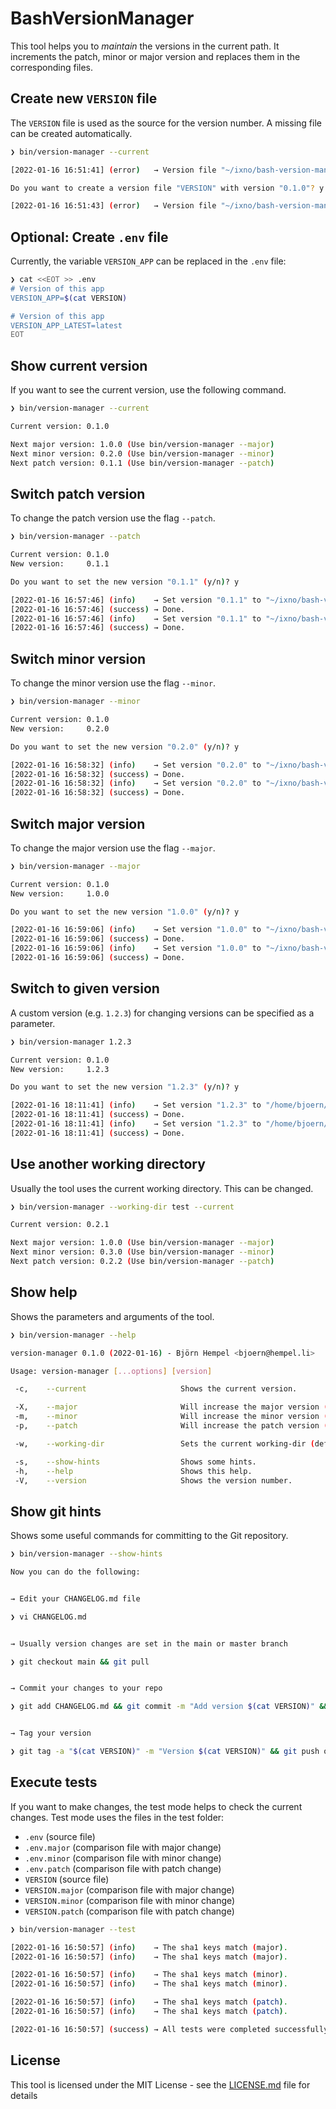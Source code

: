 # BashVersionManager

This tool helps you to _maintain_ the versions in the current path. It increments
the patch, minor or major version and replaces them in the corresponding files.

## Create new `VERSION` file

The `VERSION` file is used as the source for the version number. A missing file can be created
automatically.

```bash
❯ bin/version-manager --current

[2022-01-16 16:51:41] (error)   → Version file "~/ixno/bash-version-manager/VERSION" not found.

Do you want to create a version file "VERSION" with version "0.1.0"? y

[2022-01-16 16:51:43] (error)   → Version file "~/ixno/bash-version-manager/VERSION" successfully created.
```

## Optional: Create `.env` file

Currently, the variable `VERSION_APP` can be replaced in the `.env` file:

```bash
❯ cat <<EOT >> .env
# Version of this app
VERSION_APP=$(cat VERSION)

# Version of this app
VERSION_APP_LATEST=latest
EOT
```

## Show current version

If you want to see the current version, use the following command.

```bash
❯ bin/version-manager --current

Current version: 0.1.0

Next major version: 1.0.0 (Use bin/version-manager --major)
Next minor version: 0.2.0 (Use bin/version-manager --minor)
Next patch version: 0.1.1 (Use bin/version-manager --patch)
```

## Switch patch version

To change the patch version use the flag `--patch`.

```bash
❯ bin/version-manager --patch

Current version: 0.1.0
New version:     0.1.1

Do you want to set the new version "0.1.1" (y/n)? y

[2022-01-16 16:57:46] (info)    → Set version "0.1.1" to "~/ixno/bash-version-manager/VERSION"
[2022-01-16 16:57:46] (success) → Done.
[2022-01-16 16:57:46] (info)    → Set version "0.1.1" to "~/ixno/bash-version-manager/.env"
[2022-01-16 16:57:46] (success) → Done.
```

## Switch minor version

To change the minor version use the flag `--minor`.

```bash
❯ bin/version-manager --minor

Current version: 0.1.0
New version:     0.2.0

Do you want to set the new version "0.2.0" (y/n)? y

[2022-01-16 16:58:32] (info)    → Set version "0.2.0" to "~/ixno/bash-version-manager/VERSION"
[2022-01-16 16:58:32] (success) → Done.
[2022-01-16 16:58:32] (info)    → Set version "0.2.0" to "~/ixno/bash-version-manager/.env"
[2022-01-16 16:58:32] (success) → Done.
```

## Switch major version

To change the major version use the flag `--major`.

```bash
❯ bin/version-manager --major

Current version: 0.1.0
New version:     1.0.0

Do you want to set the new version "1.0.0" (y/n)? y

[2022-01-16 16:59:06] (info)    → Set version "1.0.0" to "~/ixno/bash-version-manager/VERSION"
[2022-01-16 16:59:06] (success) → Done.
[2022-01-16 16:59:06] (info)    → Set version "1.0.0" to "~/ixno/bash-version-manager/.env"
[2022-01-16 16:59:06] (success) → Done.
```

## Switch to given version

A custom version (e.g. `1.2.3`) for changing versions can be specified as a parameter.

```bash
❯ bin/version-manager 1.2.3

Current version: 0.1.0
New version:     1.2.3

Do you want to set the new version "1.2.3" (y/n)? y

[2022-01-16 18:11:41] (info)    → Set version "1.2.3" to "/home/bjoern/Development/ixno/bash-version-manager/VERSION"
[2022-01-16 18:11:41] (success) → Done.
[2022-01-16 18:11:41] (info)    → Set version "1.2.3" to "/home/bjoern/Development/ixno/bash-version-manager/.env"
[2022-01-16 18:11:41] (success) → Done.
```

## Use another working directory

Usually the tool uses the current working directory. This can be changed.

```bash
❯ bin/version-manager --working-dir test --current

Current version: 0.2.1

Next major version: 1.0.0 (Use bin/version-manager --major)
Next minor version: 0.3.0 (Use bin/version-manager --minor)
Next patch version: 0.2.2 (Use bin/version-manager --patch)
```

## Show help

Shows the parameters and arguments of the tool.

```bash
❯ bin/version-manager --help

version-manager 0.1.0 (2022-01-16) - Björn Hempel <bjoern@hempel.li>

Usage: version-manager [...options] [version]

 -c,    --current                     Shows the current version.

 -X,    --major                       Will increase the major version (x.0.0).
 -m,    --minor                       Will increase the minor version (0.x.0).
 -p,    --patch                       Will increase the patch version (0.0.x).

 -w,    --working-dir                 Sets the current working-dir (default: "~/ixno/bash-version-manager")

 -s,    --show-hints                  Shows some hints.
 -h,    --help                        Shows this help.
 -V,    --version                     Shows the version number.
```

## Show git hints

Shows some useful commands for committing to the Git repository.

```bash
❯ bin/version-manager --show-hints

Now you can do the following:


→ Edit your CHANGELOG.md file

❯ vi CHANGELOG.md


→ Usually version changes are set in the main or master branch

❯ git checkout main && git pull


→ Commit your changes to your repo

❯ git add CHANGELOG.md && git commit -m "Add version $(cat VERSION)" && git push


→ Tag your version

❯ git tag -a "$(cat VERSION)" -m "Version $(cat VERSION)" && git push origin "$(cat VERSION)"
```

## Execute tests

If you want to make changes, the test mode helps to check the current changes. Test mode uses the
files in the test folder:

* `.env` (source file)
* `.env.major` (comparison file with major change)
* `.env.minor` (comparison file with minor change)
* `.env.patch` (comparison file with patch change)
* `VERSION` (source file)
* `VERSION.major` (comparison file with major change)
* `VERSION.minor` (comparison file with minor change)
* `VERSION.patch` (comparison file with patch change)

```bash
❯ bin/version-manager --test

[2022-01-16 16:50:57] (info)    → The sha1 keys match (major).
[2022-01-16 16:50:57] (info)    → The sha1 keys match (major).

[2022-01-16 16:50:57] (info)    → The sha1 keys match (minor).
[2022-01-16 16:50:57] (info)    → The sha1 keys match (minor).

[2022-01-16 16:50:57] (info)    → The sha1 keys match (patch).
[2022-01-16 16:50:57] (info)    → The sha1 keys match (patch).

[2022-01-16 16:50:57] (success) → All tests were completed successfully.
```

## License

This tool is licensed under the MIT License - see the [LICENSE.md](/LICENSE.md) file for details
